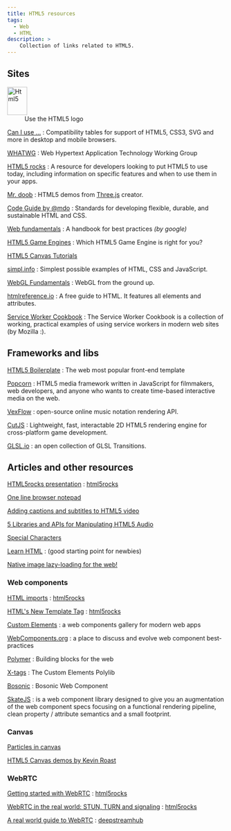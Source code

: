 ```yaml
---
title: HTML5 resources
tags:
  - Web
  - HTML
description: >
    Collection of links related to HTML5.
---
```


## Sites

<dt>
<a href="http://www.w3.org/html/logo/" target="_blank"><img src="http://humanstxt.org/img/ico-html5.png" class="html5" alt="Html5" width="46" height="65"></a>
</dt>
<dd>Use the HTML5 logo</dd>

[Can I use ...](http://caniuse.com/)
: Compatibility tables for support of HTML5, CSS3, SVG and more in desktop and mobile browsers.

[WHATWG](http://www.whatwg.org/)
: Web Hypertext Application Technology Working Group

[HTML5 rocks][html5rocks]
: A resource for developers looking to put HTML5 to use today, including information on specific features and when to use them in your apps.

[Mr. doob](http://www.mrdoob.com/)
: HTML5 demos from [Three.js](http://threejs.org/) creator.

[Code Guide by @mdo](http://mdo.github.io/code-guide/)
: Standards for developing flexible, durable, and sustainable HTML and CSS.

[Web fundamentals](https://developers.google.com/web/fundamentals/)
: A handbook for best practices *(by google)*

[HTML5 Game Engines](http://html5gameengine.com/)
: Which HTML5 Game Engine is right for you?

[HTML5 Canvas Tutorials](http://www.html5canvastutorials.com/)

[simpl.info](http://simpl.info/)
: Simplest possible examples of HTML, CSS and JavaScript.

[WebGL Fundamentals](http://webglfundamentals.org/)
: WebGL from the ground up.

[htmlreference.io](http://htmlreference.io/)
: A free guide to HTML. It features all elements and attributes.

[Service Worker Cookbook](https://serviceworke.rs/)
: The Service Worker Cookbook is a collection of working, practical examples of using service workers in modern web sites (by Mozilla :).

## Frameworks and libs

[HTML5 Boilerplate](http://html5boilerplate.com/)
: The web most popular front-end template

[Popcorn](http://popcornjs.org/)
: HTML5 media framework written in JavaScript for filmmakers, web developers, and anyone who wants to create time-based interactive media on the web.

[VexFlow](http://vexflow.com/)
: open-source online music notation rendering API.

[CutJS](http://cutjs.org/)
: Lightweight, fast, interactable 2D HTML5 rendering engine for cross-platform game development.

[GLSL.io](https://glsl.io/)
: an open collection of GLSL Transitions.

## Articles and other resources

[HTML5rocks presentation](http://slides.html5rocks.com/)
: [html5rocks]

[One line browser notepad](https://coderwall.com/p/lhsrcq)

[Adding captions and subtitles to HTML5 video](https://developer.mozilla.org/en-US/Apps/Build/Manipulating_media/Adding_captions_and_subtitles_to_HTML5_video)

[5 Libraries and APIs for Manipulating HTML5 Audio](http://www.sitepoint.com/5-libraries-html5-audio-api/)

[Special Characters](http://www.utexas.edu/learn/html/spchar.html)

[Learn HTML](https://blog.udemy.com/learn-html-learn-the-foundations-of-html/)
: (good starting point for newbies)

[Native image lazy-loading for the web!](https://addyosmani.com/blog/lazy-loading/)

### Web components

[HTML imports](http://www.html5rocks.com/en/tutorials/webcomponents/imports/)
: [html5rocks]

[HTML's New Template Tag](http://www.html5rocks.com/en/tutorials/webcomponents/template/)
: [html5rocks]

[Custom Elements](http://customelements.io/)
: a web components gallery for modern web apps

[WebComponents.org](http://webcomponents.org/)
: a place to discuss and evolve web component best-practices

[Polymer](http://www.polymer-project.org/)
: Building blocks for the web

[X-tags](http://www.x-tags.org/)
: The Custom Elements Polylib

[Bosonic](http://bosonic.github.io/)
: Bosonic Web Component

[SkateJS](https://skatejs.gitbooks.io/skatejs/content/)
:  is a web component library designed to give you an augmentation of the web component specs focusing on a functional rendering pipeline, clean property / attribute semantics and a small footprint.

### Canvas

[Particles in canvas](http://hop.ie/blog/particles/)

[HTML5 Canvas demos by Kevin Roast](http://www.kevs3d.co.uk/dev/index.html)

### WebRTC

[Getting started with WebRTC](http://www.html5rocks.com/en/tutorials/webrtc/basics/)
: [html5rocks]

[WebRTC in the real world: STUN, TURN and signaling](http://www.html5rocks.com/en/tutorials/webrtc/infrastructure/)
: [html5rocks]

[A real world guide to WebRTC](https://deepstreamhub.com/tutorials/protocols/webrtc-intro/)
: [deepstreamhub]

[html5rocks]: http://www.html5rocks.com
[deepstreamhub]: https://deepstreamhub.com/
